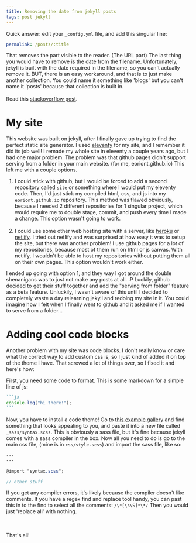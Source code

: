 ```yaml
---
title: Removing the date from jekyll posts
tags: post jekyll
---
```


Quick answer: edit your `_config.yml` file, and add this singular line:

```yml
permalink: /posts/:title
```

That removes the part visible to the reader. (The URL part) The last thing you would have to remove is the date from the filename.
Unfortunately, jekyll is built with the date required in the filename, so you can't actually remove it.
BUT, there is an easy workaround, and that is to just make another collection.
You could name it something like 'blogs' but you can't name it 'posts' because that collection is built in.
<br><br>
Read this [stackoverflow post][2].

# My site

This website was built on jekyll, after I finally gave up trying to find the perfect static site generator.
I used [eleventy][1] for my site, and I remember it did its job well! I remade my whole site in eleventy a couple years ago, but I had one major problem.
The problem was that github pages didn't support serving from a folder in your main website. (for me, eoriont.github.io) This left me with a couple options.

1. I could stick with github, but I would be forced to add a second repository called `site` or something where I would put my eleventy code.
   Then, I'd just stick my compiled html, css, and js into my `eoriont.github.io` repository. This method was flawed obviously, because I needed 2 different
   repositories for 1 singular project, which would require me to double stage, commit, and push every time I made a change. This option wasn't going to work.
   <br><br>
2. I could use some other web hosting site with a server, like [heroku][4] or [netlify][3]. I tried out netlify and was surprised at how easy it was to setup the site, but there was another problem! I use github pages for a lot of my repositories, because most of them run on html or js canvas. With netlify,
   I wouldn't be able to host my repositories without putting them all on their own pages. This option wouldn't work either.

I ended up going with option 1, and they way I got around the double shenanigans was to just not make any posts at all. :P
Luckily, github decided to get their stuff together and add the "serving from folder" feature as a beta feature. Unluckily, I wasn't aware of this until I decided to completely waste a day relearning jekyll and redoing my site in it.
You could imagine how I felt when I finally went to github and it asked me if I wanted to serve from a folder...

# Adding cool code blocks

Another problem with my site was code blocks. I don't really know or care what the correct way to add custom css is, so I just kind of added it on top of the theme I have. That screwed a lot of things over, so I fixed it and here's how:

First, you need some code to format. This is some markdown for a simple line of js:

````md
```js
console.log("hi there!");
```
````

Now, you have to install a code theme! Go to [this example gallery][5] and find something that looks appealing to you, and paste it into a new file called `_sass/syntax.scss`. This is obviously a sass file, but it's fine because jekyll comes with a sass compiler in the box. Now all you need to do is go to the main css file, (mine is in `css/style.scss`) and import the sass file, like so:

```scss
---
---

@import "syntax.scss";

// other stuff
```

If you get any compiler errors, it's likely because the compiler doesn't like comments. If you have a regex find and replace tool handy, you can past this in to the find to select all the comments: `/\*[\s\S]*\*/`
Then you would just 'replace all' with nothing.

<br><br>
That's all!

[1]: https://www.11ty.dev/
[2]: https://stackoverflow.com/questions/27099427/jekyll-filename-without-date
[3]: https://www.netlify.com/
[4]: https://heroku.com
[5]: https://jwarby.github.io/jekyll-pygments-themes/languages/ruby.html
